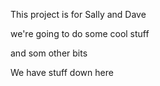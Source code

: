 This project is for Sally and Dave


we're going to do some cool stuff



and som other bits



We have stuff down here
